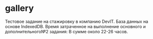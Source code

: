 # gallery
Тестовое задание на стажировку в компанию DevIT.
База данных на основе IndexedDB.
Время затраченное на выполнение основного и дополнительного№2 задания: 
В сумме около 22-26 часов.
